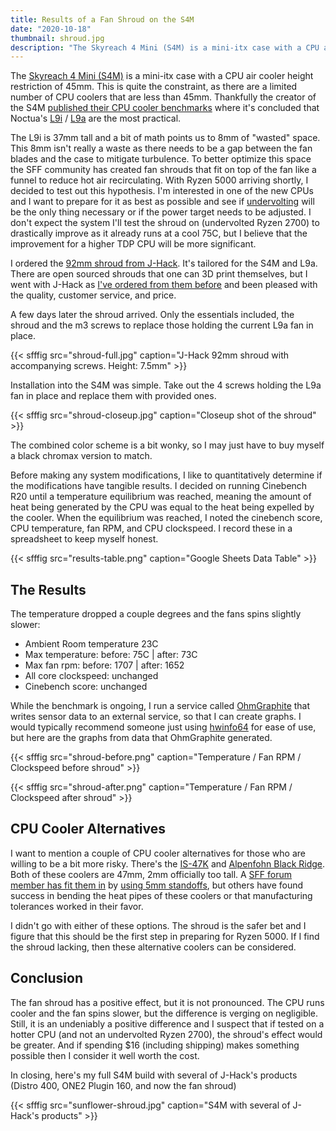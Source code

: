 ```yaml
---
title: Results of a Fan Shroud on the S4M
date: "2020-10-18"
thumbnail: shroud.jpg
description: "The Skyreach 4 Mini (S4M) is a mini-itx case with a CPU air cooler height restriction of 45mm. This is quite the constraint, as there are a limited number of CPU coolers that are less than 45mm. The goto cooler that fits is Noctua's L9i / L9a but at 37mm there is about 8mm of space one can optimize. I ordered J-Hack's 92mm fan shroud to see what effect it would have on temperature and fan speed."
---
```


The [Skyreach 4 Mini (S4M)](https://store.nfc-systems.com/products/skyreach_4_mini) is a mini-itx case with a CPU air cooler height restriction of 45mm. This is quite the constraint, as there are a limited number of CPU coolers that are less than 45mm. Thankfully the creator of the S4M [published their CPU cooler benchmarks](https://docs.google.com/spreadsheets/d/10EUQM1jFSn2dRIkxI221zMb9ub6L5ywvGypiSqcZSGI/edit#gid=836546464) where it's concluded that Noctua's [L9i](https://noctua.at/en/nh-l9i) / [L9a](https://noctua.at/en/nh-l9a-am4) are the most practical.

The L9i is 37mm tall and a bit of math points us to 8mm of "wasted" space. This 8mm isn't really a waste as there needs to be a gap between the fan blades and the case to mitigate turbulence. To better optimize this space the SFF community has created fan shrouds that fit on top of the fan like a funnel to reduce hot air recirculating. With Ryzen 5000 arriving shortly, I decided to test out this hypothesis. I'm interested in one of the new CPUs and I want to prepare for it as best as possible and see if [undervolting](/how-to-undervolt-ryzen-cpu/) will be the only thing necessary or if the power target needs to be adjusted. I don't expect the system I'll test the shroud on (undervolted Ryzen 2700) to drastically improve as it already runs at a cool 75C, but I believe that the improvement for a higher TDP CPU will be more significant. 

I ordered the [92mm shroud from J-Hack](https://j-hackcompany.com/?product=92mm-fan-shroud). It's tailored for the S4M and L9a. There are open sourced shrouds that one can 3D print themselves, but I went with J-Hack as [I've ordered from them before](/a-look-at-jhack-one2-plugin-and-distro/) and been pleased with the quality, customer service, and price.

A few days later the shroud arrived. Only the essentials included, the shroud and the m3 screws to replace those holding the current L9a fan in place.

{{< sfffig src="shroud-full.jpg" caption="J-Hack 92mm shroud with accompanying screws. Height: 7.5mm" >}}

Installation into the S4M was simple. Take out the 4 screws holding the L9a fan in place and replace them with provided ones.

{{< sfffig src="shroud-closeup.jpg" caption="Closeup shot of the shroud" >}}

The combined color scheme is a bit wonky, so I may just have to buy myself a black chromax version to match.

Before making any system modifications, I like to quantitatively determine if the modifications have tangible results. I decided on running Cinebench R20 until a temperature equilibrium was reached, meaning the amount of heat being generated by the CPU was equal to the heat being expelled by the cooler. When the equilibrium was reached, I noted the cinebench score, CPU temperature, fan RPM, and CPU clockspeed. I record these in a spreadsheet to keep myself honest.

{{< sfffig src="results-table.png" caption="Google Sheets Data Table" >}}

## The Results

The temperature dropped a couple degrees and the fans spins slightly slower:

- Ambient Room temperature 23C
- Max temperature: before: 75C | after: 73C
- Max fan rpm: before: 1707 | after: 1652
- All core clockspeed: unchanged
- Cinebench score: unchanged

While the benchmark is ongoing, I run a service called [OhmGraphite](https://github.com/nickbabcock/OhmGraphite) that writes sensor data to an external service, so that I can create graphs. I would typically recommend someone just using [hwinfo64](https://www.hwinfo.com/download/) for ease of use, but here are the graphs from data that OhmGraphite generated.

{{< sfffig src="shroud-before.png" caption="Temperature / Fan RPM / Clockspeed before shroud" >}}

{{< sfffig src="shroud-after.png" caption="Temperature / Fan RPM / Clockspeed after shroud" >}}

## CPU Cooler Alternatives

I want to mention a couple of CPU cooler alternatives for those who are willing to be a bit more risky. There's the [IS-47K](http://www.idcooling.com/Product/detail/id/205/name/IS-47K) and [Alpenfohn Black Ridge](https://www.overclockers.co.uk/alpenfohn-black-ridge-low-profile-cpu-cooler-120mm-hs-05g-al.html). Both of these coolers are 47mm, 2mm officially too tall. A [SFF forum member has fit them in](https://smallformfactor.net/forum/threads/id-cooling-is-47k-vs-alpenfohn-black-ridge-comparison-for-the-s4m-case.14126/) by [using 5mm standoffs](https://discord.com/channels/516778810029506600/516778810465583124/751527563519852624), but others have found success in bending the heat pipes of these coolers or that manufacturing tolerances worked in their favor.

I didn't go with either of these options. The shroud is the safer bet and I figure that this should be the first step in preparing for Ryzen 5000. If I find the shroud lacking, then these alternative coolers can be considered.

## Conclusion

The fan shroud has a positive effect, but it is not pronounced. The CPU runs cooler and the fan spins slower, but the difference is verging on negligible. Still, it is an undeniably a positive difference and I suspect that if tested on a hotter CPU (and not an undervolted Ryzen 2700), the shroud's effect would be greater. And if spending $16 (including shipping) makes something possible then I consider it well worth the cost.

In closing, here's my full S4M build with several of J-Hack's products (Distro 400, ONE2 Plugin 160, and now the fan shroud)

{{< sfffig src="sunflower-shroud.jpg" caption="S4M with several of J-Hack's products" >}}
